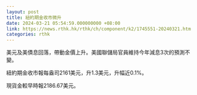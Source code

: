 ```yaml
---
layout: post
title: 紐約期金收市微升
date: 2024-03-21 05:54:59.000000000 +08:00
link: https://news.rthk.hk/rthk/ch/component/k2/1745551-20240321.htm
categories: rthk
---
```


美元及美債息回落，帶動金價上升。美國聯儲局官員維持今年減息3次的預測不變。

紐約期金收市報每盎司2161美元，升1.3美元，升幅近0.1%。

現貨金較早時報2186.67美元。
